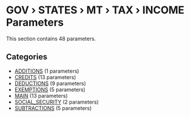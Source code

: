 # GOV › STATES › MT › TAX › INCOME Parameters

This section contains 48 parameters.

## Categories

- [ADDITIONS](additions/index.md) (1 parameters)
- [CREDITS](credits/index.md) (13 parameters)
- [DEDUCTIONS](deductions/index.md) (9 parameters)
- [EXEMPTIONS](exemptions/index.md) (5 parameters)
- [MAIN](main/index.md) (13 parameters)
- [SOCIAL_SECURITY](social_security/index.md) (2 parameters)
- [SUBTRACTIONS](subtractions/index.md) (5 parameters)
